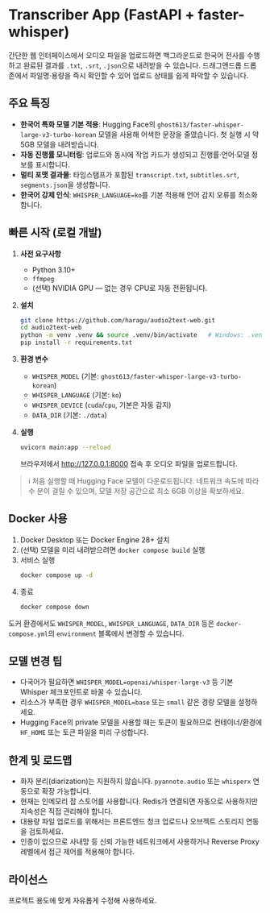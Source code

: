 # Transcriber App (FastAPI + faster-whisper)

간단한 웹 인터페이스에서 오디오 파일을 업로드하면 백그라운드로 한국어 전사를 수행하고
완료된 결과를 `.txt`, `.srt`, `.json`으로 내려받을 수 있습니다. 드래그앤드롭 드롭존에서
파일명·용량을 즉시 확인할 수 있어 업로드 상태를 쉽게 파악할 수 있습니다.

## 주요 특징

- **한국어 특화 모델 기본 적용**: Hugging Face의 `ghost613/faster-whisper-large-v3-turbo-korean` 모델을 사용해 어색한 문장을 줄였습니다. 첫 실행 시 약 5GB 모델을 내려받습니다.
- **자동 진행률 모니터링**: 업로드와 동시에 작업 카드가 생성되고 진행률·언어·모델 정보를 표시합니다.
- **멀티 포맷 결과물**: 타임스탬프가 포함된 `transcript.txt`, `subtitles.srt`, `segments.json`을 생성합니다.
- **한국어 강제 인식**: `WHISPER_LANGUAGE=ko`를 기본 적용해 언어 감지 오류를 최소화합니다.

## 빠른 시작 (로컬 개발)

1. **사전 요구사항**
   - Python 3.10+
   - `ffmpeg`
   - (선택) NVIDIA GPU — 없는 경우 CPU로 자동 전환됩니다.

2. **설치**
   ```bash
   git clone https://github.com/haragu/audio2text-web.git
   cd audio2text-web
   python -m venv .venv && source .venv/bin/activate   # Windows: .venv\Scripts\activate
   pip install -r requirements.txt
   ```

3. **환경 변수**
   - `WHISPER_MODEL` (기본: `ghost613/faster-whisper-large-v3-turbo-korean`)
   - `WHISPER_LANGUAGE` (기본: `ko`)
   - `WHISPER_DEVICE` (`cuda`/`cpu`, 기본은 자동 감지)
   - `DATA_DIR` (기본: `./data`)

4. **실행**
   ```bash
   uvicorn main:app --reload
   ```
   브라우저에서 http://127.0.0.1:8000 접속 후 오디오 파일을 업로드합니다.

> ℹ️ 처음 실행할 때 Hugging Face 모델이 다운로드됩니다. 네트워크 속도에 따라 수 분이 걸릴 수 있으며, 모델 저장 공간으로 최소 6GB 이상을 확보하세요.

## Docker 사용

1. Docker Desktop 또는 Docker Engine 28+ 설치
2. (선택) 모델을 미리 내려받으려면 `docker compose build` 실행
3. 서비스 실행
   ```bash
   docker compose up -d
   ```
4. 종료
   ```bash
   docker compose down
   ```

도커 환경에서도 `WHISPER_MODEL`, `WHISPER_LANGUAGE`, `DATA_DIR` 등은 `docker-compose.yml`의 `environment` 블록에서 변경할 수 있습니다.

## 모델 변경 팁

- 다국어가 필요하면 `WHISPER_MODEL=openai/whisper-large-v3` 등 기본 Whisper 체크포인트로 바꿀 수 있습니다.
- 리소스가 부족한 경우 `WHISPER_MODEL=base` 또는 `small` 같은 경량 모델을 설정하세요.
- Hugging Face의 private 모델을 사용할 때는 토큰이 필요하므로 컨테이너/환경에 `HF_HOME` 또는 토큰 파일을 미리 구성합니다.

## 한계 및 로드맵

- 화자 분리(diarization)는 지원하지 않습니다. `pyannote.audio` 또는 `whisperx` 연동으로 확장 가능합니다.
- 현재는 인메모리 잡 스토어를 사용합니다. Redis가 연결되면 자동으로 사용하지만 지속성은 직접 관리해야 합니다.
- 대용량 파일 업로드를 위해서는 프론트엔드 청크 업로드나 오브젝트 스토리지 연동을 검토하세요.
- 인증이 없으므로 사내망 등 신뢰 가능한 네트워크에서 사용하거나 Reverse Proxy 레벨에서 접근 제어를 적용해야 합니다.

## 라이선스

프로젝트 용도에 맞게 자유롭게 수정해 사용하세요.
